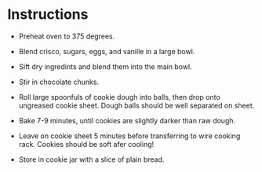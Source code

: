# Instructions

 * Preheat oven to 375 degrees.

 * Blend crisco, sugars, eggs, and vanille in a large bowl.

 * Sift dry ingredints and blend them into the main bowl.

 * Stir in chocolate chunks.

 * Roll large spoonfuls of cookie dough into balls, then drop onto ungreased
   cookie sheet. Dough balls should be well separated on sheet.

 * Bake 7-9 minutes, until cookies are slightly darker than raw dough.

 * Leave on cookie sheet 5 minutes before transferring to wire cooking rack.
   Cookies should be soft afer cooling!

 * Store in cookie jar with a slice of plain bread.
